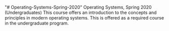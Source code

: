 "# Operating-Systems-Spring-2020" 
Operating Systems, Spring 2020 (Undergraduates)
This course offers an introduction to the concepts and principles in modern operating systems. This is offered as a required course in the undergraduate program.
